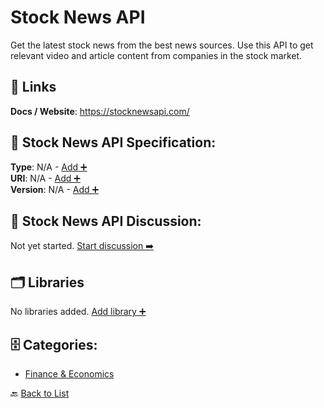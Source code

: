 # Stock News API

Get the latest stock news from the best news sources. Use this API to get relevant video and article content from companies in the stock market.

##  🔗 Links
**Docs / Website**: https://stocknewsapi.com/

## 🧬 Stock News API Specification:
**Type**: N/A - [Add ➕](https://github.com/apis-list/apis-list/edit/main/apis.yaml#L18271)  
**URI**: N/A - [Add ➕](https://github.com/apis-list/apis-list/edit/main/apis.yaml#L18271)  
**Version**: N/A - [Add ➕](https://github.com/apis-list/apis-list/edit/main/apis.yaml#L18271)

## 💬 Stock News API Discussion:
Not yet started. [Start discussion ➡️](https://github.com/apis-list/apis-list/discussions/new)

## 🗂️ Libraries

No libraries added. [Add library ➕](https://github.com/apis-list/apis-list/edit/main/apis.yaml#L18271)    


## 🗄️ Categories:
- [Finance & Economics](https://github.com/apis-list/apis-list#finance--economics-)

🔙  [Back to List](https://github.com/apis-list/apis-list)

